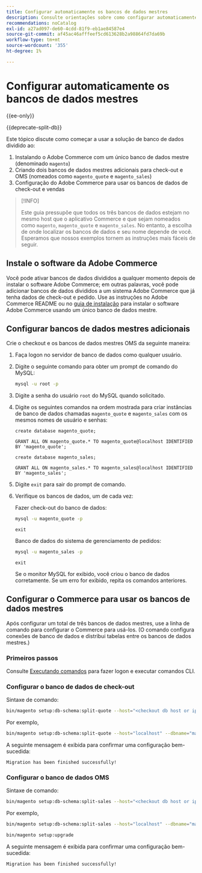 ```yaml
---
title: Configurar automaticamente os bancos de dados mestres
description: Consulte orientações sobre como configurar automaticamente a solução de banco de dados dividido.
recommendations: noCatalog
exl-id: a27ad097-de60-4cdd-81f9-eb1ae84587e4
source-git-commit: af45ac46afffeef5cd613628b2a98864fd7da69b
workflow-type: tm+mt
source-wordcount: '355'
ht-degree: 1%

---
```


# Configurar automaticamente os bancos de dados mestres

{{ee-only}}

{{deprecate-split-db}}

Este tópico discute como começar a usar a solução de banco de dados dividido ao:

1. Instalando o Adobe Commerce com um único banco de dados mestre (denominado `magento`)
1. Criando dois bancos de dados mestres adicionais para check-out e OMS (nomeados como `magento_quote` e `magento_sales`)
1. Configuração do Adobe Commerce para usar os bancos de dados de check-out e vendas

>[!INFO]
>
>Este guia pressupõe que todos os três bancos de dados estejam no mesmo host que o aplicativo Commerce e que sejam nomeados como `magento`, `magento_quote` e `magento_sales`. No entanto, a escolha de onde localizar os bancos de dados e seu nome depende de você. Esperamos que nossos exemplos tornem as instruções mais fáceis de seguir.

## Instale o software da Adobe Commerce

Você pode ativar bancos de dados divididos a qualquer momento depois de instalar o software Adobe Commerce; em outras palavras, você pode adicionar bancos de dados divididos a um sistema Adobe Commerce que já tenha dados de check-out e pedido. Use as instruções no Adobe Commerce README ou no [guia de instalação](../../installation/overview.md) para instalar o software Adobe Commerce usando um único banco de dados mestre.

## Configurar bancos de dados mestres adicionais

Crie o checkout e os bancos de dados mestres OMS da seguinte maneira:

1. Faça logon no servidor de banco de dados como qualquer usuário.
1. Digite o seguinte comando para obter um prompt de comando do MySQL:

   ```bash
   mysql -u root -p
   ```

1. Digite a senha do usuário `root` do MySQL quando solicitado.
1. Digite os seguintes comandos na ordem mostrada para criar instâncias de banco de dados chamadas `magento_quote` e `magento_sales` com os mesmos nomes de usuário e senhas:

   ```shell
   create database magento_quote;
   ```

   ```shell
   GRANT ALL ON magento_quote.* TO magento_quote@localhost IDENTIFIED BY 'magento_quote';
   ```

   ```shell
   create database magento_sales;
   ```

   ```shell
   GRANT ALL ON magento_sales.* TO magento_sales@localhost IDENTIFIED BY 'magento_sales';
   ```

1. Digite `exit` para sair do prompt de comando.

1. Verifique os bancos de dados, um de cada vez:

   Fazer check-out do banco de dados:

   ```bash
   mysql -u magento_quote -p
   ```

   ```shell
   exit
   ```

   Banco de dados do sistema de gerenciamento de pedidos:

   ```bash
   mysql -u magento_sales -p
   ```

   ```shell
   exit
   ```

   Se o monitor MySQL for exibido, você criou o banco de dados corretamente. Se um erro for exibido, repita os comandos anteriores.

## Configurar o Commerce para usar os bancos de dados mestres

Após configurar um total de três bancos de dados mestres, use a linha de comando para configurar o Commerce para usá-los. (O comando configura conexões de banco de dados e distribui tabelas entre os bancos de dados mestres.)

### Primeiros passos

Consulte [Executando comandos](../cli/config-cli.md#running-commands) para fazer logon e executar comandos CLI.

### Configurar o banco de dados de check-out

Sintaxe de comando:

```bash
bin/magento setup:db-schema:split-quote --host="<checkout db host or ip>" --dbname="<name>" --username="<checkout db username>" --password="<password>"
```

Por exemplo,

```bash
bin/magento setup:db-schema:split-quote --host="localhost" --dbname="magento_quote" --username="magento_quote" --password="magento_quote"
```

A seguinte mensagem é exibida para confirmar uma configuração bem-sucedida:

```terminal
Migration has been finished successfully!
```

### Configurar o banco de dados OMS

Sintaxe de comando:

```bash
bin/magento setup:db-schema:split-sales --host="<checkout db host or ip>" --dbname="<name>" --username="<checkout db username>" --password="<password>"
```

Por exemplo,

```bash
bin/magento setup:db-schema:split-sales --host="localhost" --dbname="magento_sales" --username="magento_sales" --password="magento_sales"
```

```bash
bin/magento setup:upgrade
```

A seguinte mensagem é exibida para confirmar uma configuração bem-sucedida:

```terminal
Migration has been finished successfully!
```
